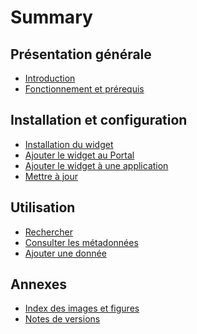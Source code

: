 # Summary

## Présentation générale

* [Introduction](README.md)
* [Fonctionnement et prérequis](prerequesites.md)

## Installation et configuration

* [Installation du widget](installation-portal/installwidget.md)
* [Ajouter le widget au Portal](installation-portal/addwidgetportal.md)
* [Ajouter le widget à une application](installation-portal/addwidgetapplication.md)
* [Mettre à jour](installation-portal/update.md)

<!-- ### Dans le Web AppBuilder

* [Ajouter le widget](installation-wab/addwidget.md)
* [Configuration du proxy](installation-wab/configproxy.md)
* [Configuration du widget](installation-wab/configwidget.md) -->

## Utilisation

* [Rechercher](usage/search.md)
* [Consulter les métadonnées](usage/metadata.md)
* [Ajouter une donnée](usage/display.md)

## Annexes

* [Index des images et figures](pictures.md)
* [Notes de versions](appendices/versions.md)